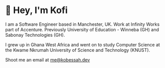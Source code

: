 # 👋 Hey, I'm Kofi


I am a Software Engineer based in Manchester, UK. Work at Infinity Works part of Accenture. Previously University of Education - Winneba (GH) and Sabonay Technologies (GH).

I grew up in Ghana West Africa and went on to study Computer Science at the Kwame Nkrumah University of Science and Technology (KNUST).

Shoot me an email at me@kobessah.dev

<!---
kobessah/kobessah is a ✨ special ✨ repository because its `README.md` (this file) appears on your GitHub profile.
You can click the Preview link to take a look at your changes.
--->
